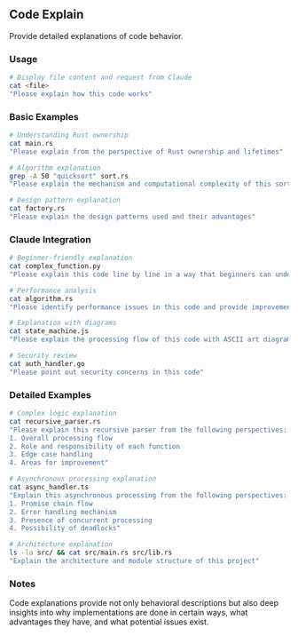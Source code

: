 ## Code Explain

Provide detailed explanations of code behavior.

### Usage

```bash
# Display file content and request from Claude
cat <file>
"Please explain how this code works"
```

### Basic Examples

```bash
# Understanding Rust ownership
cat main.rs
"Please explain from the perspective of Rust ownership and lifetimes"

# Algorithm explanation
grep -A 50 "quicksort" sort.rs
"Please explain the mechanism and computational complexity of this sorting algorithm"

# Design pattern explanation
cat factory.rs
"Please explain the design patterns used and their advantages"
```

### Claude Integration

```bash
# Beginner-friendly explanation
cat complex_function.py
"Please explain this code line by line in a way that beginners can understand"

# Performance analysis
cat algorithm.rs
"Please identify performance issues in this code and provide improvement suggestions"

# Explanation with diagrams
cat state_machine.js
"Please explain the processing flow of this code with ASCII art diagrams"

# Security review
cat auth_handler.go
"Please point out security concerns in this code"
```

### Detailed Examples

```bash
# Complex logic explanation
cat recursive_parser.rs
"Please explain this recursive parser from the following perspectives:
1. Overall processing flow
2. Role and responsibility of each function
3. Edge case handling
4. Areas for improvement"

# Asynchronous processing explanation
cat async_handler.ts
"Explain this asynchronous processing from the following perspectives:
1. Promise chain flow
2. Error handling mechanism
3. Presence of concurrent processing
4. Possibility of deadlocks"

# Architecture explanation
ls -la src/ && cat src/main.rs src/lib.rs
"Explain the architecture and module structure of this project"
```

### Notes

Code explanations provide not only behavioral descriptions but also deep insights into why implementations are done in certain ways, what advantages they have, and what potential issues exist.
